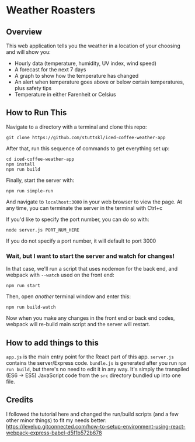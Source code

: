 # Weather Roasters

## Overview
This web application tells you the weather in a location of your choosing and will show you:
- Hourly data (temperature, humidity, UV index, wind speed)
- A forecast for the next 7 days 
- A graph to show how the temperature has changed 
- An alert when temperature goes above or below certain temperatures, plus safety tips
- Temperature in either Farenheit or Celsius 

## How to Run This
Navigate to a directory with a terminal and clone this repo:
```
git clone https://github.com/stuttskl/iced-coffee-weather-app
```

After that, run this sequence of commands to get everything set up:
```
cd iced-coffee-weather-app
npm install
npm run build
```

Finally, start the server with:
```
npm run simple-run
```
And navigate to `localhost:3000` in your web browser to view the page.
At any time, you can terminate the server in the terminal with Ctrl+c

If you'd like to specify the port number, you can do so with:
``` 
node server.js PORT_NUM_HERE
```

If you do not specify a port number, it will default to port 3000


### Wait, but I want to start the server and watch for changes!
In that case, we'll run a script that uses nodemon for the back end, and webpack with `--watch` used on the front end:

```
npm run start
```
Then, open *another* terminal window and enter this:
```
npm run build-watch
```
Now when you make any changes in the front end or back end codes, webpack will re-build main script and the server will restart.

## How to add things to this

`app.js` is the main entry point for the React part of this app.
`server.js` contains the server/Express code.
`bundle.js` is generated after you run `npm run build`, but there's no need to edit it in any way. It's simply the transpiled (ES6 -> ES5) JavaScript code from the `src` directory bundled up into one file.

## Credits
I followed the tutorial here and changed the run/build scripts (and a few other minor things) to fit my needs better:
https://levelup.gitconnected.com/how-to-setup-environment-using-react-webpack-express-babel-d5f1b572b678
